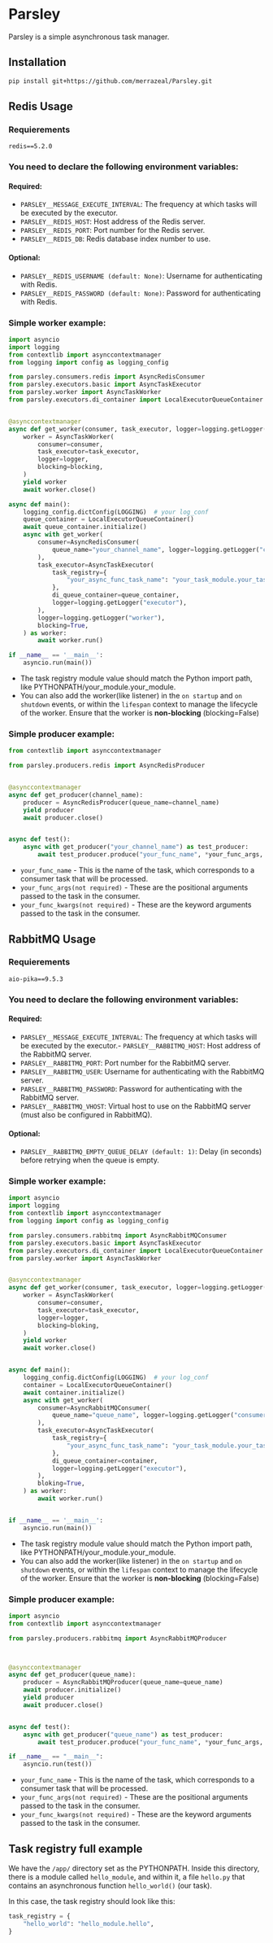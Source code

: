 # Parsley

Parsley is a simple asynchronous task manager.

## Installation

```bash
pip install git+https://github.com/merrazeal/Parsley.git
```

## Redis Usage
### Requierements
```
redis==5.2.0
```

### You need to declare the following environment variables:
#### Required:
- `PARSLEY__MESSAGE_EXECUTE_INTERVAL`: The frequency at which tasks will be executed by the executor.
- `PARSLEY__REDIS_HOST`: Host address of the Redis server.
- `PARSLEY__REDIS_PORT`: Port number for the Redis server.
- `PARSLEY__REDIS_DB`: Redis database index number to use.
#### Optional:
- `PARSLEY__REDIS_USERNAME (default: None)`: Username for authenticating with Redis.
- `PARSLEY__REDIS_PASSWORD (default: None)`: Password for authenticating with Redis.

### Simple worker example:
```python
import asyncio
import logging
from contextlib import asynccontextmanager
from logging import config as logging_config

from parsley.consumers.redis import AsyncRedisConsumer
from parsley.executors.basic import AsyncTaskExecutor
from parsley.worker import AsyncTaskWorker
from parsley.executors.di_container import LocalExecutorQueueContainer


@asynccontextmanager
async def get_worker(consumer, task_executor, logger=logging.getLogger(""), blocking=False):
    worker = AsyncTaskWorker(
        consumer=consumer,
        task_executor=task_executor,
        logger=logger,
        blocking=blocking,
    )
    yield worker
    await worker.close()

async def main():
    logging_config.dictConfig(LOGGING)  # your log_conf
    queue_container = LocalExecutorQueueContainer()
    await queue_container.initialize()
    async with get_worker(
        consumer=AsyncRedisConsumer(
            queue_name="your_channel_name", logger=logging.getLogger("consumer")
        ),
        task_executor=AsyncTaskExecutor(
            task_registry={
                "your_async_func_task_name": "your_task_module.your_task_module",
            },
            di_queue_container=queue_container,
            logger=logging.getLogger("executor"),
        ),
        logger=logging.getLogger("worker"),
        blocking=True,
    ) as worker:
        await worker.run()

if __name__ == '__main__':
    asyncio.run(main())
```
- The task registry module value should match the Python import path, like PYTHONPATH/your_module.your_module.
- You can also add the worker(like listener) in the `on startup` and `on shutdown` events, or within the `lifespan` context to manage the lifecycle of the worker. Ensure that the worker is **non-blocking** (blocking=False)


### Simple producer example:

```python
from contextlib import asynccontextmanager

from parsley.producers.redis import AsyncRedisProducer


@asynccontextmanager
async def get_producer(channel_name):
    producer = AsyncRedisProducer(queue_name=channel_name)
    yield producer
    await producer.close()


async def test():
    async with get_producer("your_channel_name") as test_producer:
        await test_producer.produce("your_func_name", *your_func_args, **your_func_kwargs)

```

- `your_func_name` - This is the name of the task, which corresponds to a consumer task that will be processed.
- `your_func_args(not required)` - These are the positional arguments passed to the task in the consumer.
- `your_func_kwargs(not required)` - These are the keyword arguments passed to the task in the consumer.

## RabbitMQ Usage
### Requierements
```
aio-pika==9.5.3
```

### You need to declare the following environment variables:
#### Required:
- `PARSLEY__MESSAGE_EXECUTE_INTERVAL`: The frequency at which tasks will be executed by the executor.- `PARSLEY__RABBITMQ_HOST`: Host address of the RabbitMQ server.
- `PARSLEY__RABBITMQ_PORT`: Port number for the RabbitMQ server.
- `PARSLEY__RABBITMQ_USER`: Username for authenticating with the RabbitMQ server.
- `PARSLEY__RABBITMQ_PASSWORD`: Password for authenticating with the RabbitMQ server.
- `PARSLEY__RABBITMQ_VHOST`: Virtual host to use on the RabbitMQ server (must also be configured in RabbitMQ).

#### Optional:
- `PARSLEY__RABBITMQ_EMPTY_QUEUE_DELAY (default: 1)`: Delay (in seconds) before retrying when the queue is empty.

### Simple worker example:
```python
import asyncio
import logging
from contextlib import asynccontextmanager
from logging import config as logging_config

from parsley.consumers.rabbitmq import AsyncRabbitMQConsumer
from parsley.executors.basic import AsyncTaskExecutor
from parsley.executors.di_container import LocalExecutorQueueContainer
from parsley.worker import AsyncTaskWorker


@asynccontextmanager
async def get_worker(consumer, task_executor, logger=logging.getLogger("consumer"), bloking=False):
    worker = AsyncTaskWorker(
        consumer=consumer,
        task_executor=task_executor,
        logger=logger,
        blocking=bloking,
    )
    yield worker
    await worker.close()


async def main():
    logging_config.dictConfig(LOGGING)  # your log_conf
    container = LocalExecutorQueueContainer()
    await container.initialize()
    async with get_worker(
        consumer=AsyncRabbitMQConsumer(
            queue_name="queue_name", logger=logging.getLogger("consumer")
        ),
        task_executor=AsyncTaskExecutor(
            task_registry={
                "your_async_func_task_name": "your_task_module.your_task_module",
            },
            di_queue_container=container,
            logger=logging.getLogger("executor"),
        ),
        bloking=True,
    ) as worker:
        await worker.run()


if __name__ == '__main__':
    asyncio.run(main())


```
- The task registry module value should match the Python import path, like PYTHONPATH/your_module.your_module.
- You can also add the worker(like listener) in the `on startup` and `on shutdown` events, or within the `lifespan` context to manage the lifecycle of the worker. Ensure that the worker is **non-blocking** (blocking=False)

### Simple producer example:

```python
import asyncio
from contextlib import asynccontextmanager

from parsley.producers.rabbitmq import AsyncRabbitMQProducer



@asynccontextmanager
async def get_producer(queue_name):
    producer = AsyncRabbitMQProducer(queue_name=queue_name)
    await producer.initialize()
    yield producer
    await producer.close()


async def test():
    async with get_producer("queue_name") as test_producer:
        await test_producer.produce("your_func_name", *your_func_args, **your_func_kwargs)

if __name__ == "__main__":
    asyncio.run(test())

```
- `your_func_name` - This is the name of the task, which corresponds to a consumer task that will be processed.
- `your_func_args(not required)` - These are the positional arguments passed to the task in the consumer.
- `your_func_kwargs(not required)` - These are the keyword arguments passed to the task in the consumer.

## Task registry full example

We have the `/app/` directory set as the PYTHONPATH.
Inside this directory, there is a module called `hello_module`, and within it, a file `hello.py` that contains an asynchronous function `hello_world()` (our task).

In this case, the task registry should look like this:
```python
task_registry = {
    "hello_world": "hello_module.hello",
}
```
